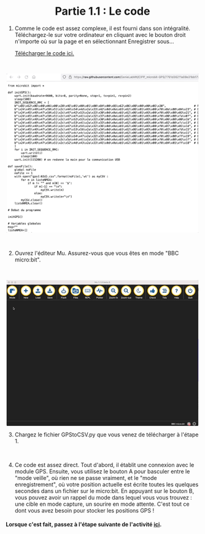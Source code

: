 <h1 align="center"> Partie 1.1 : Le code </h1>

1. Comme le code est assez complexe, il est fourni dans son intégralité. Téléchargez-le sur votre ordinateur en cliquant avec le bouton droit n'importe où sur la page et en sélectionnant Enregistrer sous...

    [Télécharger le code ici.](https://raw.githubusercontent.com/GenieLabMtl/CIPP_microbit-GPS/7761d36211a08e31bb17217241e255173bdf71ff/code/GPStoCSV.py)
<br>

<p align="center"><img align="center" width="500" src="https://raw.githubusercontent.com/GenieLabMtl/CIPP_microbit-GPS/main/static/images/saveFileonGit.gif"></p>
<br>

2. Ouvrez l'éditeur Mu. Assurez-vous que vous êtes en mode "BBC micro:bit".
<br>

<p align="center"><img align="center" width="500" src="https://raw.githubusercontent.com/GenieLabMtl/CIPP_microbit-GPS/main/static/images/MuE_Mode_v2.gif"></p>

3. Chargez le fichier GPStoCSV.py que vous venez de télécharger à l'étape 1.
<br>

4. Ce code est assez direct. Tout d'abord, il établit une connexion avec le module GPS. Ensuite, vous utilisez le bouton A pour basculer entre le "mode veille", où rien ne se passe vraiment, et le "mode enregistrement", où votre position actuelle est écrite toutes les quelques secondes dans un fichier sur le micro:bit. En appuyant sur le bouton B, vous pouvez avoir un rappel du mode dans lequel vous vous trouvez : une cible en mode capture, un sourire en mode attente. C'est tout ce dont vous avez besoin pour stocker les positions GPS !

#### Lorsque c'est fait, passez à l'étape suivante de l'activité [ici](https://github.com/GenieLabMtl/CIPP_microbit-GPS/tree/main/FR/1/2).